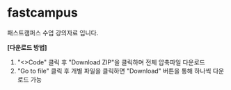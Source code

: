 # fastcampus
패스트캠퍼스 수업 강의자료 입니다.

**[다운로드 방법]**
1. "<>Code" 클릭 후 "Download ZIP"을 클릭하며 전체 압축파일 다운로드
2. "Go to file" 클릭 후 개별 파일을 클릭하면 "Download" 버튼을 통해 하나씩 다운로드 가능
